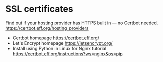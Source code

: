 # SSL certificates

Find out if your hosting provider has HTTPS built in — no Certbot needed. https://certbot.eff.org/hosting_providers

- Certbot homepage https://certbot.eff.org/
- Let's Encrypt homepage https://letsencrypt.org/
- Install using Python in Linux for Nginx tutorial https://certbot.eff.org/instructions?ws=nginx&os=pip
